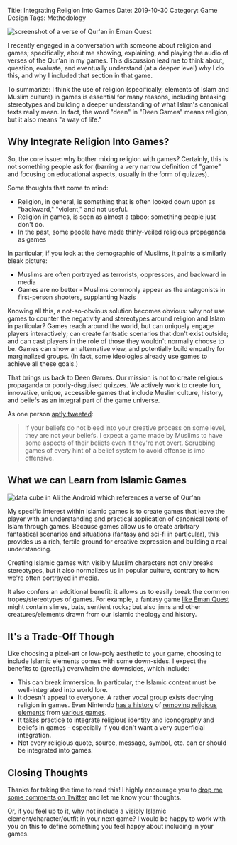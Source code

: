 Title: Integrating Religion Into Games
Date: 2019-10-30
Category: Game Design
Tags: Methodology

![screenshot of a verse of Qur'an in Eman Quest](https://i.imgur.com/qr8ljtY.jpg)

I recently engaged in a conversation with someone about religion and games; specifically, about me showing, explaining, and playing the audio of verses of the Qur'an in my games. This discussion lead me to think about, question, evaluate, and eventually understand (at a deeper level) why I do this, and why I included that section in that game.

To summarize: I think the use of religion (specifically, elements of Islam and Muslim culture) in games is essential for many reasons, including breaking stereotypes and building a deeper understanding of what Islam's canonical texts really mean. In fact, the word "deen" in "Deen Games" means religion, but it also means "a way of life."

## Why Integrate Religion Into Games?

So, the core issue: why bother mixing religion with games? Certainly, this is not something people ask for (barring a very narrow definition of "game" and focusing on educational aspects, usually in the form of quizzes).

Some thoughts that come to mind:
- Religion, in general, is something that is often looked down upon as "backward," "violent," and not useful.
- Religion in games, is seen as almost a taboo; something people just don't do.
- In the past, some people have made thinly-veiled religious propaganda as games

In particular, if you look at the demographic of Muslims, it paints a similarly bleak picture:
- Muslims are often portrayed as terrorists, oppressors, and backward in media
- Games are no better - Muslims commonly appear as the antagonists in first-person shooters, supplanting Nazis

Knowing all this, a not-so-obvious solution becomes obvious: why not use games to counter the negativity and stereotypes around religion and Islam in particular? Games reach around the world, but can uniquely engage players interactively; can create fantsatic scenarios that don't exist outside; and can cast players in the role of those they wouldn't normally choose to be. Games can show an alternative view, and potentially build empathy for marginalized groups. (In fact, some ideologies already use games to achieve all these goals.)

That brings us back to Deen Games. Our mission is not to create religious propaganda or poorly-disguised quizzes. We actively work to create fun, innovative, unique, accessible games that include Muslim culture, history, and beliefs as an integral part of the game universe.

As one person [aptly tweeted](https://twitter.com/bcscarbrough/status/1188791237089857537): 

> If your beliefs do not bleed into your creative process on some level, they are not your beliefs. I expect a game made by Muslims to have some aspects of their beliefs even if they're not overt. Scrubbing games of every hint of a belief system to avoid offense is imo offensive.

## What we can Learn from Islamic Games

![data cube in Ali the Android which references a verse of Qur'an](https://i.imgur.com/v15ki7y.png)

My specific interest within Islamic games is to create games that leave the player with an understanding and practical application of canonical texts of Islam through games. Because games allow us to create arbitrary fantastical scenarios and situations (fantasy and sci-fi in particular), this provides us a rich, fertile ground for creative expression and building a real understanding.

Creating Islamic games with visibly Muslim characters not only breaks stereotypes, but it also normalizes us in popular culture, contrary to how we're often portrayed in media.

It also confers an additional benefit: it allows us to easily break the common tropes/stereotypes of games. For example, a fantasy game [like Eman Quest](https://deengames.itch.io/eman-quest) might contain slimes, bats, sentient rocks; but also jinns and other creatures/elements drawn from our Islamic theology and history.

## It's a Trade-Off Though

Like choosing a pixel-art or low-poly aesthetic to your game, choosing to include Islamic elements comes with some down-sides. I expect the benefits to (greatly) overwhelm the downsides, which include:

- This can break immersion. In particular, the Islamic content must be well-integrated into world lore.
- It doesn't appeal to everyone. A rather vocal group exists decrying religion in games. Even Nintendo [has a history](http://www.escapistmagazine.com/articles/view/features/15045-Nintendo-of-America-Used-Religious-Censorship-to-Avoid-Controver) of [removing religious elements](https://kotaku.com/losing-our-religion-5509744) from [various games](https://en.wikipedia.org/wiki/ActRaiser#Religious_subtext).
- It takes practice to integrate religious identity and iconography and beliefs in games - especially if you don't want a very superficial integration.
- Not every religious quote, source, message, symbol, etc. can or should be integrated into games.

## Closing Thoughts

Thanks for taking the time to read this! I highly encourage you to [drop me some comments on Twitter](https://twitter.com/nightblade99) and let me know your thoughts.

Or, if you feel up to it, why not include a visibly Islamic element/character/outfit in your next game? I would be happy to work with you on this to define something you feel happy about including in your games.
